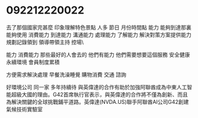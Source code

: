 # 092212220022

去了那個國家完甚麼
印象理解特色景點 人多 節日 月份時間點
能力
能夠到達那裏
能夠使用
消費能力 到達能力 溝通能力
處理能力 了解能力 解決對策方案提供能力
規劃記錄領到 領導帶領主持 控場\


能力
消費能力
那些最好的人會去的 他們有能力
他們需要想要這個服務 安全健康永續環境 
會員制度累積

方便需求解決處理 早餐洗澡睡覺 購物消費
交通
諮詢

好環境公司 同一家 多年持續待
與英偉達的合作有助於加強阿聯酋成為中東人工智能超級大國的理由。G42首席執行官表示，與英偉達的合作將不僅為創新、而且為解決關鍵的全球挑戰鋪平道路。英偉達(NVDA.US)聯手阿聯酋AI公司G42創建氣候技術實驗室
